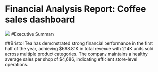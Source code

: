 # Financial Analysis Report: Coffee sales dashboard
![]("Coffee_shop.png")
#Executive Summary

##Bristol Tea has demonstrated strong financial performance in the first half of the year, achieving $698.81K in total revenue with 214K units sold across multiple product categories. The company maintains a healthy average sales per shop of $4,686, indicating efficient store-level operations.

